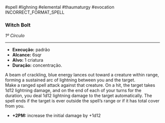 #spell #lighning #elemental #thaumaturgy #evocation
INCORRECT_FORMAT_SPELL
### Witch Bolt
_1º Círculo_
___
- **Execução:** padrão
- **Alcance:** 6sqr
- **Alvo:** 1 criatura
- **Duração:** concentração.

A beam of crackling, blue energy lances out toward a creature within range, forming a sustained arc of lightning between you and the target.  
Make a ranged spell attack against that creature. On a hit, the target takes 1d12 lightning damage, and on the end of each of your turns for the duration, you deal 1d12 lightning damage to the target automatically. The spell ends if the target is ever outside the spell’s range or if it has total cover from you.

- **+2PM:** increase the initial damage by +1d12
